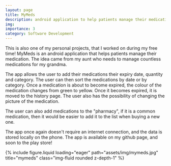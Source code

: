 ```yaml
---
layout: page
title: MyMeds
description: android application to help patients manage their medication
img: 
importance: 3
category: Software Development
---
```


This is also one of my personal projects, that I worked on during my free time! MyMeds is an android application that helps patients manage their medication. The idea came from my aunt who needs to manage countless medications for my grandma. 

The app allows the user to add their medications their expiry date, quantity and category. The user can then sort the medications by date or by category. Once a medication is about to become expired, the colour of the medication changes from green to yellow. Once it becomes expired, it is moved to the history page. The user also has the possibility of changing the picture of the medication.

The user can also add medications to the "pharmacy", if it is a common medication, then it would be easier to add it to the list when buying a new one. 

The app once again doesn't require an internet connection, and the data is stored locally on the phone. The app is available on my github page, and soon to the play store!

<div class="row">
    <div class="col-sm-3 mt-2 mt-md-0">
        {% include figure.liquid loading="eager" path="assets/img/mymeds.jpg" title="mymeds" class="img-fluid rounded z-depth-1" %}
    </div>
</div>